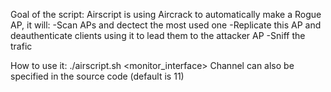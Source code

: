Goal of the script:
Airscript is using Aircrack to automatically make a Rogue AP, it will:
-Scan APs and dectect the most used one
-Replicate this AP and deauthenticate clients using it to lead them to the attacker AP
-Sniff the trafic

How to use it:
./airscript.sh <interface> <monitor_interface>
Channel can also be specified in the source code (default is 11)
